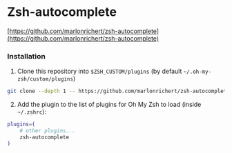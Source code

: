 # Zsh-autocomplete

[https://github.com/marlonrichert/zsh-autocomplete](https://github.com/marlonrichert/zsh-autocomplete)

###  Installation

1. Clone this repository into `$ZSH_CUSTOM/plugins` (by default `~/.oh-my-zsh/custom/plugins`)

```bash
git clone --depth 1 -- https://github.com/marlonrichert/zsh-autocomplete.git ${ZSH_CUSTOM:-~/.oh-my-zsh/custom}/plugins/zsh-autocomplete
```

2. Add the plugin to the list of plugins for Oh My Zsh to load (inside `~/.zshrc`):

```bash
plugins=( 
    # other plugins...
    zsh-autocomplete
)
```